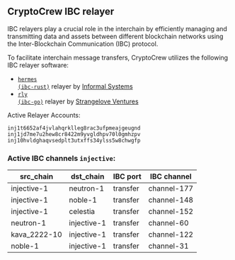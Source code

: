 ## CryptoCrew IBC relayer
IBC relayers play a crucial role in the interchain by efficiently managing and transmitting data and assets between different blockchain networks using the Inter-Blockchain Communication (IBC) protocol.

To facilitate interchain message transfers, CryptoCrew utilizes the following IBC relayer software: 
- <a href="https://github.com/informalsystems/hermes"><code>hermes (ibc-rust)</code></a> relayer by [Informal Systems](https://github.com/informalsystems)
- <a href="https://github.com/cosmos/relayer"><code>rly (ibc-go)</code></a> relayer by [Strangelove Ventures](https://github.com/strangelove-ventures)

Active Relayer Accounts:
```
inj1t6652af4jvlahqrklleg8rac3ufpmeajgeugnd
inj1jd7me7u2hew8cr8422m9yvgldhpv70l0gmhzpv
inj10hvldghaqvsedplt3utxffs34ylss5w8chwgfp
```

### Active IBC channels `injective`:
| src_chain | dst_chain | IBC port | IBC channel |
| --------------- | --------------- | ------------ | ------------------- |
| injective-1 | neutron-1 | transfer | channel-177 |
| injective-1 | noble-1 | transfer | channel-148 |
| injective-1 | celestia | transfer | channel-152 |
| neutron-1 | injective-1 | transfer | channel-60 |
| kava_2222-10 | injective-1 | transfer | channel-122 |
| noble-1 | injective-1 | transfer | channel-31 |